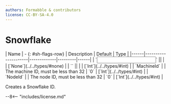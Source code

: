 ```yaml
---
authors: Formabble & contributors
license: CC-BY-SA-4.0
---
```



# Snowflake

<div class="sh-parameters" markdown="1">
| Name | - {: #sh-flags-row} | Description | Default | Type |
|------|---------------------|-------------|---------|------|
| `<input>` || | | [`None`](../../types/#none) |
| `<output>` || | | [`Int`](../../types/#int) |
| `MachineId` |  | The machine ID, must be less than 32 | `0` | [`Int`](../../types/#int) |
| `NodeId` |  | The node ID, must be less than 32 | `0` | [`Int`](../../types/#int) |

</div>

Creates a Snowflake ID.

--8<-- "includes/license.md"

